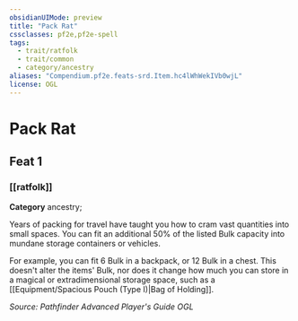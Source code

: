 ```yaml
---
obsidianUIMode: preview
title: "Pack Rat"
cssclasses: pf2e,pf2e-spell
tags:
  - trait/ratfolk
  - trait/common
  - category/ancestry
aliases: "Compendium.pf2e.feats-srd.Item.hc4lWhWekIVb0wjL"
license: OGL
---
```

# Pack Rat
## Feat 1
### [[ratfolk]]

**Category** ancestry; 




Years of packing for travel have taught you how to cram vast quantities into small spaces. You can fit an additional 50% of the listed Bulk capacity into mundane storage containers or vehicles.

For example, you can fit 6 Bulk in a backpack, or 12 Bulk in a chest. This doesn't alter the items' Bulk, nor does it change how much you can store in a magical or extradimensional storage space, such as a [[Equipment/Spacious Pouch (Type I)|Bag of Holding]].

*Source: Pathfinder Advanced Player's Guide*
*OGL*